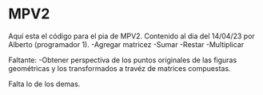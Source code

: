 # MPV2
Aquí esta el código para el pia de MPV2.
Contenido al dia del 14/04/23 por Alberto (programador 1).
-Agregar matricez
-Sumar
-Restar
-Multiplicar

Faltante:
-Obtener perspectiva de los puntos originales de las figuras geométricas y los transformados a travéz de matrices compuestas.

Falta lo de los demas.
